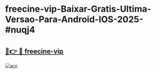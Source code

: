 # freecine-vip-Baixar-Gratis-Ultima-Versao-Para-Android-IOS-2025-#nuqj4

# <h2><a href="https://ainizakaria.my?title=freecine-vip&ref=24M">🔗👉 🔴 freecine-vip</a></h2>

[![acn](https://github.com/user-attachments/assets/0f9c940e-d8b0-45ae-aac7-cd30a18b3e1c)](https://ainizakaria.my?title=freecine-vip&ref=24M)

